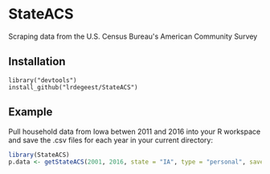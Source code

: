 # StateACS

Scraping data from the U.S. Census Bureau's American Community Survey

## Installation

```
library("devtools")
install_github("lrdegeest/StateACS")
```

## Example 

Pull household data from Iowa betwen 2011 and 2016 into your R workspace and save the .csv files for each year in your current directory:

```R
library(StateACS)
p.data <- getStateACS(2001, 2016, state = "IA", type = "personal", save = TRUE)
```
